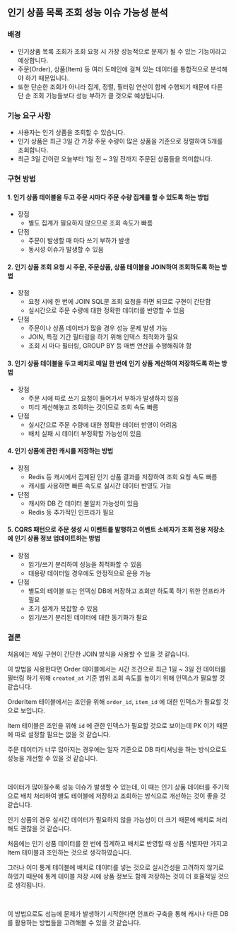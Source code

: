 ## 인기 상품 목록 조회 성능 이슈 가능성 분석

### 배경

- 인기상품 목록 조회가 조회 요청 시 가장 성능적으로 문제가 될 수 있는 기능이라고 예상합니다.
- 주문(Order), 상품(Item) 등 여러 도메인에 걸쳐 있는 데이터를 통합적으로 분석해야 하기 때문입니다.
- 또한 단순한 조회가 아니라 집계, 정렬, 필터링 연산이 함께 수행되기 때문에 다른 단 순 조회 기능들보다 성능 부하가 클 것으로 예상됩니다.

### 기능 요구 사항

- 사용자는 인기 상품을 조회할 수 있습니다.
- 인기 상품은 최근 3일 간 가장 주문 수량이 많은 상품을 기준으로 정렬하여 5개를 조회합니다.
- 최근 3일 간이란 오늘부터 1일 전 ~ 3일 전까지 주문된 상품들을 의미합니다.

### 구현 방법

#### 1. 인기 상품 테이블을 두고 주문 시마다 주문 수량 집계를 할 수 있도록 하는 방법
- 장점
  - 별도 집계가 필요하지 않으므로 조회 속도가 빠름
- 단점
  - 주문이 발생할 때 마다 쓰기 부하가 발생
  - 동시성 이슈가 발생할 수 있음
#### 2. 인기 상품 조회 요청 시 주문, 주문상품, 상품 테이블을 JOIN하여 조회하도록 하는 방법
- 장점
  - 요청 시에 한 번에 JOIN SQL문 조회 요청을 하면 되므로 구현이 간단함
  - 실시간으로 주문 수량에 대한 정확한 데이터를 반영할 수 있음
- 단점
  - 주문이나 상품 데이터가 많을 경우 성능 문제 발생 가능
  - JOIN, 특정 기간 필터링을 하기 위해 인덱스 최적화가 필요
  - 조회 시 마다 필터링, GROUP BY 등 매번 연산을 수행해줘야 함
#### 3. 인기 상품 테이블을 두고 배치로 매일 한 번에 인기 상품 계산하여 저장하도록 하는 방법
- 장점
  - 주문 시에 따로 쓰기 요청이 들어가서 부하가 발생하지 않음
  - 미리 계산해놓고 조회하는 것이므로 조회 속도 빠름
- 단점
  - 실시간으로 주문 수량에 대한 정확한 데이터 반영이 어려움
  - 배치 실패 시 데이터 부정확할 가능성이 있음
#### 4. 인기 상품에 관한 캐시를 저장하는 방법
- 장점
  - Redis 등 캐시에서 집계된 인기 상품 결과를 저장하여 조회 요청 속도 빠름
  - 캐시를 사용하면 빠른 속도로 실시간 데이터 반영도 가능
- 단점
  - 캐시와 DB 간 데이터 불일치 가능성이 있음
  - Redis 등 추가적인 인프라가 필요
#### 5. CQRS 패턴으로 주문 생성 시 이벤트를 발행하고 이벤트 소비자가 조회 전용 저장소에 인기 상품 정보 업데이트하는 방법
- 장점
  - 읽기/쓰기 분리하여 성능을 최적화할 수 있음
  - 대용량 데이터일 경우에도 안정적으로 운용 가능
- 단점
  - 별도의 테이블 또는 인덱싱 DB에 저장하고 조회만 하도록 하기 위한 인프라가 필요
  - 초기 설계가 복잡할 수 있음
  - 읽기/쓰기 분리된 데이터에 대한 동기화가 필요

### 결론

처음에는 제일 구현이 간단한 JOIN 방식을 사용할 수 있을 것 같습니다. 

이 방법을 사용한다면 Order 테이블에서는 시간 조건으로 최근 1일 ~ 3일 전 데이터를 필터링 하기 위해 `created_at` 기준 범위 조회 속도를 높이기 위해 인덱스가 필요할 것 같습니다.

OrderItem 테이블에서는 조인을 위해 `order_id`, `item_id` 에 대한 인덱스가 필요할 것으로 보입니다.

Item 테이블은 조인을 위해 `id` 에 관한 인덱스가 필요할 것으로 보이는데 PK 이기 때문에 따로 설정할 필요는 없을 것 같습니다.

주문 데이터가 너무 많아지는 경우에는 일자 기준으로 DB 파티셔닝을 하는 방식으로도 성능을 개선할 수 있을 것 같습니다.

<br>

데이터가 많아질수록 성능 이슈가 발생할 수 있는데, 이 때는 인기 상품 데이터를 주기적으로 배치 처리하여 별도 테이블에 저장하고 조회하는 방식으로 개선하는 것이 좋을 것 같습니다.

인기 상품의 경우 실시간 데이터가 필요하지 않을 가능성이 더 크기 때문에 배치로 처리해도 괜찮을 것 같습니다.

처음에는 인기 상품 데이터를 한 번에 집계하고 배치로 반영할 때 상품 식별자만 가지고 Item 테이블과 조인하는 것으로 생각하였습니다. 

그러나 이미 통계 테이블에 배치로 데이터를 넣는 것으로 실시간성을 고려하지 않기로 하였기 때문에 통계 테이블 저장 시에 상품 정보도 함께 저장하는 것이 더 효율적일 것으로 생각됩니다.

<br>

이 방법으로도 성능에 문제가 발생하기 시작한다면 인프라 구축을 통해 캐시나 다른 DB를 활용하는 방법들을 고려해볼 수 있을 것 같습니다.
